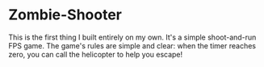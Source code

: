 # Zombie-Shooter
 
This is the first thing I built entirely on my own. It's a simple shoot-and-run FPS game. The game's rules are simple and clear: when the timer reaches zero, you can call the helicopter to help you escape!


